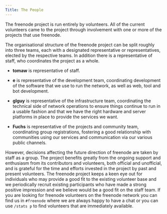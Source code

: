 ```yaml
---
Title: The People
---
```

The freenode project is run entirely by volunteers. All of the current volunteers came to the project through involvement with one or more of the projects that use freenode. 

The organisational structure of the freenode project can be split roughly into three teams, each with a designated representative or representatives, elected by the respective teams. In addition there is a representative of staff, who coordinates the project as a whole.

- **tomaw** is representative of staff.

- **e** is representative of the development team, coordinating development of the software that we use to run the network, as well as web, tool and bot development.

- **glguy** is representative of the infrastructure team, coordinating the technical side of network operations to ensure things continue to run in a usable fashion and that we have the right hardware and server platforms in place to provide the services we want.

- **Fuchs** is representative of the projects and community team, coordinating group registrations, fostering a good relationship with communities using our services and communication via our various public channels.

However, decisions affecting the future direction of freenode are taken by staff as a group. The project benefits greatly from the ongoing support and enthusiasm from its contributors and volunteers, both official and unofficial, and is grateful for the time and efforts invested in the project by past and present volunteers. The freenode project keeps a keen eye out for individuals who may provide a good fit to the existing volunteer base and we periodically recruit existing participants who have made a strong positive impression and we believe would be a good fit on the staff team.  If you are looking for freenode volunteers on the freenode network you can find us in `#freenode` where we are always happy to have a chat or you can use `/stats p` to find volunteers that are immediately available.
